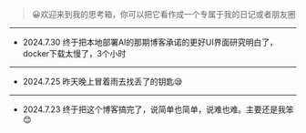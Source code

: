 > 😀欢迎来到我的思考箱，你可以把它看作成一个专属于我的日记或者朋友圈
---
- 2024.7.30
终于把本地部署AI的那期博客承诺的更好UI界面研究明白了，docker下载太慢了，3个小时
---
- 2024.7.25
昨天晚上冒着雨去找丢了的钥匙😪
---
- 2024.7.23
终于把这个博客搞完了，说简单也简单，说难也难。主要还是我笨😊
